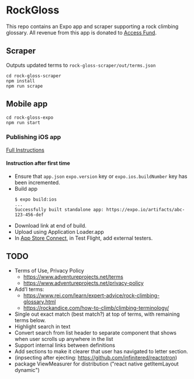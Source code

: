 # RockGloss

This repo contains an Expo app and scraper supporting a rock climbing glossary.  All revenue from this app is donated to
[Access Fund](https://www.accessfund.org).

## Scraper

Outputs updated terms to `rock-gloss-scraper/out/terms.json`
```
cd rock-gloss-scraper
npm install
npm run scrape
```

## Mobile app

```
cd rock-gloss-expo
npm run start
```

### Publishing iOS app

[Full Instructions](https://medium.com/@jeffrey.allen.lewis/react-native-how-to-publish-an-expo-app-to-testflight-debug-common-errors-90e427b4b5ea)

#### Instruction after first time
* Ensure that `app.json` `expo.version` key or `expo.ios.buildNumber` key has been incremented.
* Build app
    ```
    $ expo build:ios
    ...
    Successfully built standalone app: https://expo.io/artifacts/abc-123-456-def
    ```
* Download link at end of build.
* Upload using Application Loader.app
* In [App Store Connect](https://appstoreconnect.apple.com/), in Test Flight, add external testers.

## TODO

* Terms of Use, Privacy Policy
  - https://www.adventureprojects.net/terms
  - https://www.adventureprojects.net/privacy-policy
* Add'l terms:
  - https://www.rei.com/learn/expert-advice/rock-climbing-glossary.html
  - https://rockandice.com/how-to-climb/climbing-terminology/
* Single out exact match (best match?) at top of terms, with remaining terms below.
* Highlight search in text
* Convert search from list header to separate component that shows when user scrolls up anywhere in the list
* Support internal links between definitions
* Add sections to make it clearer that user has navigated to letter section.
* (inpsecting after ejecting: https://github.com/infinitered/reactotron)
* package ViewMeasurer for distribution ("react native getItemLayout dynamic")
